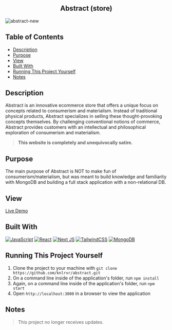 <h2 align="center"> Abstract (store) </h2>

![abstract-new](https://user-images.githubusercontent.com/91632194/235236272-d957cdf4-3352-4417-b561-07ac65b18ec4.png)

## Table of Contents
- [Description](#description)
- [Purpose](#purpose)
- [View ](#view)
- [Built With](#built-with)
- [Running This Project Yourself ](#running-this-project-yourself)
- [Notes](#notes)

<a name="description"></a>
## Description
Abstract is an innovative ecommerce store that offers a unique focus on concepts related to consumerism and materialism. Instead of traditional physical products, Abstract specializes in selling these thought-provoking concepts themselves. By challenging conventional notions of commerce, Abstract provides customers with an intellectual and philosophical exploration of consumerism and materialism.

> **This website is completely and unequivocally satire.**

<a name="purpose"></a>
## Purpose
The main purpose of Abstract is NOT to make fun of consumerism/materialism, but was meant to build knowledge and familiarity with MongoDB and building a full stack application with a non-relational DB. 

<a name="view"></a>
## View 
[Live Demo](https://abstract-knlrvr.vercel.app/)

<a name="built-with"></a>
## Built With
[![JavaScript](https://img.shields.io/badge/javascript-%23323330.svg?style=for-the-badge&logo=javascript&logoColor=%23F7DF1E)](https://developer.mozilla.org/en-US/docs/Web/JavaScript) [![React](https://img.shields.io/badge/react-%2320232a.svg?style=for-the-badge&logo=react&logoColor=%2361DAFB)](https://react.dev/) [![Next JS](https://img.shields.io/badge/Next-black?style=for-the-badge&logo=next.js&logoColor=white)](https://nextjs.org/) [![TailwindCSS](https://img.shields.io/badge/tailwindcss-%2338B2AC.svg?style=for-the-badge&logo=tailwind-css&logoColor=white)](https://tailwindcss.com/docs/installation) [![MongoDB](https://img.shields.io/badge/MongoDB-%234ea94b.svg?style=for-the-badge&logo=mongodb&logoColor=white)](https://www.mongodb.com/) 

<a name="running-this-project-yourself"></a>
## Running This Project Yourself 
1. Clone the project to your machine with `git clone https://github.com/knlrvr/abstract.git`
2. On a command line inside of the application's folder, run `npm install`
3. Again, on a command line inside of the application's folder, run `npm start`
4. Open `http://localhost:3000` in a browser to view the application

<a name="notes"></a>
## Notes
> This project no longer receives updates.  
